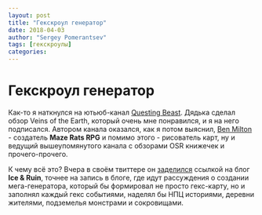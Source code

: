 ```yaml
---
layout: post
title: "Гекскроул генератор"
date: 2018-04-03
author: "Sergey Pomerantsev"
tags: [гекскроулы]
categories:
---
```


# Гекскроул генератор

Как-то я наткнулся на ютьюб-канал [Questing Beast](https://www.youtube.com/questingbeast).
Дядька сделал обзор Veins of the Earth, который очень мне понравился, и я на него подписался. Автором канала оказался, как я потом выяснил,
[Ben Milton](https://plus.google.com/+BenMilton2) - создатель **Maze Rats RPG** и помимо этого - рисователь карт, ну и ведущий вышеупомянутого канала с обзорами OSR книжечек и прочего-прочего.

К чему всё это? Вчера в своём твиттере он [заделился](https://twitter.com/benjamilt/status/980882903243489280) ссылкой на блог **Ice & Ruin**, точнее на запись в блоге, где идут рассуждения о создании мега-генератора, который бы формировал не просто гекс-карту, но и заполнял каждый гекс событиями, наделял бы НПЦ историями, деревни жителями, подземелья монстрами и сокровищами.
